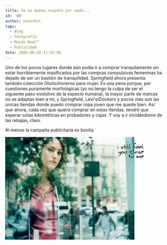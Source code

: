 ```yaml
---
title: Ya no queda respeto por nada...
id: '98'
author: neverbot
tags:
  - Blog
  - Fotografía
  - Mundo Real™
  - Publicidad
date: 2006-09-29 11:42:06
---
```


Uno de los pocos lugares donde aún podía ir a comprar tranquilamente sin estar horriblemente masificados por las compras compulsivas femeninas ha dejado de ser un bastión de tranquilidad. Springfield ahora presenta también colección Otoño/Invierno para mujer. Es una pena porque, por cuestiones puramente morfológicas (yo no tengo la culpa de ser el siguiente paso evolutivo de la especie humana), la mayor parte de marcas no se adaptan bien a mí, y Springfield, Levi's/Dockers y pocos más son las únicas tiendas donde puedo comprar ropa joven que me quede bien. Así que ahora, cada vez que quiera comprar en estas tiendas, tendré que esperar colas kilométricas en probadores y cajas. Y voy a ir olvidándome de las rebajas, claro.

Al menos la campaña publicitaria es bonita.

[![Springfield](./ya-no-queda-respeto-por-nada/Springfield.jpg "Springfield")](http://spf.com/es/coleccion.htm "Springfield")